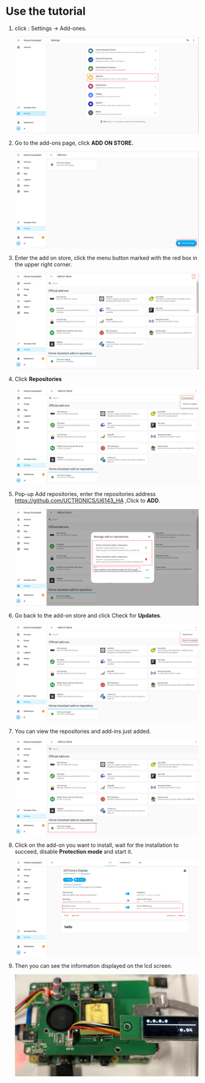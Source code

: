 # Use the tutorial

1. click : Settings -> Add-ones.

   ![1](img/1.png)

2. Go to the add-ons page, click **ADD ON STORE.**

   ![2](img/2.png)

3. Enter the add on store, click the menu button marked with the red box in the upper right corner.

   ![3](img/3.png)

4. Click **Repositories**

    ![4](img/4.png)

5. Pop-up Add repositories, enter the repositories address <https://github.com/UCTRONICS/U6143_HA> ,Click to **ADD**.

    ![5](img/5.png)

6. Go back to the add-on store and click Check for **Updates**.

   ![6](img/6.png)

7. You can view the repositories and add-ins just added.

   ![7](img/7.png)

8. Click on the add-on you want to install, wait for the installation to succeed, disable **Protection mode** and start it.

   ![8](img/8.png)

9. Then you can see the information displayed on the lcd screen.

   ![9](img/9.png)
